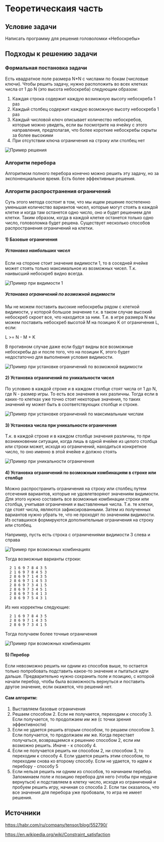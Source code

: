 # Теоретическаия часть

## Условие задачи

Написать программу для решения головоломки «Небоскребы»

## Подходы к решению задачи

### Формальная постановка задачи

Есть квадратное поле размера N*N с числами по бокам (числовые ключи). Чтобы решить задачу, нужно расположить во всех
клетках числа от 1 до N (это высота небоскреба)
следующим образом:

1) Каждая строка содержит каждую возможную высоту небоскреба 1 раз
2) Каждый столбец содержит каждую возможную высоту небоскреба 1 раз
3) Каждый числовой ключ описывает количество небоскребов, которые можно увидеть, если вы посмотрите на ячейку с этого
   направления, предполагая, что более короткие небоскребы скрыты за более высокими
4) При отсутствии ключа ограничения на строку или столбец нет

<img src="Images/Example.png" alt="Пример решения"/>

### Алгоритм перебора

Алгоритмом полного перебора конечно можно решить 
эту задачу, но за экспоненциальное время.
Есть более эффективные решения.

### Алгоритм распространения ограничений

Суть этого метода состоит в том, что мы ищем решение
постепенно уменьшая количество вариантов чисел, которые могут
стоять в каждой клетке и когда там останется одно число, оно и будет
решением для клетки. Таким образом, когда в каждой клетке останется только одно число,
головоломка будет решена.
Существует несколько способов распространения ограничений на клетки.

#### 1) Базовые ограничения

##### Установка наибольших чисел

Если на стороне стоит значение видимости 1, то
в соседней ячейке может стоять только максимальное из 
возможных чисел. Т.к. наивысший небоскреб видно всегда.

<img src="Images/base_restrictions_set_highest.png" alt="Пример при видимости 1"/>

##### Установка ограничений по возможной видимости

Мы не можем поставить высокие небоскребы рядом 
с клеткой видимости, у которой большое значение т.к. в таком
случае высокий небоскреб скроет все, что находится за ним.
Т.е. в игре размера N мы можем поставить небоскреб 
высотой M на позицию K от ограничения L, если:

L >= N - M + K

В противном случае даже если будут видны все возможные небоскребы до и после
того, что на позиции K, этого будет недостаточно для выполнения
условия видимости.

<img src="Images/base_restrictions_delete_wrong.png" alt="Пример при установке ограничений по возможной видимости"/>

#### 2) Установка ограничений по уникальности чисел

По условию в каждой строке и в каждом столбце
стоят числа от 1 до N, где N - размер игры.
То есть все значения в них различны. Тогда
если в каких-то клетках уже точно стоят некоторые значения, 
то таких значений ну может быть в соответствующих
столбце и строке.

<img src="Images/restrictions_row_column.png" alt="Пример при установке ограничений по максимальным числам"/>

#### 3) Установка числа при уникальности ограничения

Т.к. в каждой строке и в каждом столбце значения различны,
то при возникновении ситуации, когда лишь в одной ячейке из
целого столбца или строки может, исходя из ограничений,
находиться конкретное число, то оно именно в этой ячейке и должно стоять

<img src="Images/restriction_only_one.png" alt="Пример при уникальности ограничения"/>

#### 4) Установка ограничений по возможным комбинациям в строке или столбце

Можно распространить ограничения на строку или столбец
путем отсечения вариантов, которые не удовлетворяют
значениям видимости.
Для этого нужно составить все возможные комбинации строки или столбца,
учитывая ограничения и выставленные числа. Т.е. те клетки, где 
стоят числа, являются зафиксированными. 
Затем из полученных вариантов нужно убрать те, что
не проходят по значениям видимости. Из оставшихся
формируются дополнительные ограничения на строку или столбец.

Например, пусть есть строка с ограничениями видимости 3 слева и справа

<img src="Images/restriction_correct_views_0.png" alt="Пример при возможных комбинациях"/>

Тогда возможные варианты строки:

      2 1 6 9 7 8 4 3 5 
      2 1 6 9 7 8 4 5 3 
      2 8 6 9 7 1 4 3 5 
      2 8 6 9 7 1 4 5 3 
      2 8 6 9 7 3 4 1 5 
      2 8 6 9 7 3 4 5 1 
      2 8 6 9 7 5 4 1 3 
      2 8 6 9 7 5 4 3 1 

Из них корректны следующие:

      2 1 6 9 7 8 4 3 5
      2 8 6 9 7 1 4 3 5
      2 8 6 9 7 3 4 1 5

Тогда получаем более точные ограничения

<img src="Images/restriction_correct_views.png" alt="Пример при возможных комбинациях"/>

#### 5) Перебор

Если невозможно решить ни одним из способов выше,
то остается только попробовать подставить какое-то значение и
пытаться идти дальше. Предварительно нужно сохранить поле
и позицию, с которой начали перебор, чтобы была возможность
вернуться и поставить другое значение, если окажется, что решений нет.

#### Сам алгоритм:

1) Выставляем базовые ограничения
2) Решаем способом 2. Если не получается, переходим к способу 3. Если
получается, то продолжаем им же (с точки зрения эффективности)
3) Если не удается решить вторым способом, то решаем способом 3.
Если получается, то продолжаем им же.
Когда перестает получаться, возвращаемся к решению способом 2, если им возможно решить. Иначе - к способу 4.
4) Если не получается решить ни способом 2, ни способом 3, то переходим к способу 4.
Если удается решить этим способом, то переходим снова ко второму способу.
Если не удается, то идем к перебору - способу 5
5) Если нельзя решить ни одним из способов, то начинаем перебор.
Запоминаем поле и позицию перебора для него (чтобы при неудаче вернуться)
и подставляем в клетку число, исходя из ограничений и пробуем решить игру,
начиная со способа 2. Если так оказалось, что все значения для 
перебора уже пробовали, то игра не имеет решения.




## Источники

https://habr.com/ru/company/tensor/blog/552790/

https://en.wikipedia.org/wiki/Constraint_satisfaction
